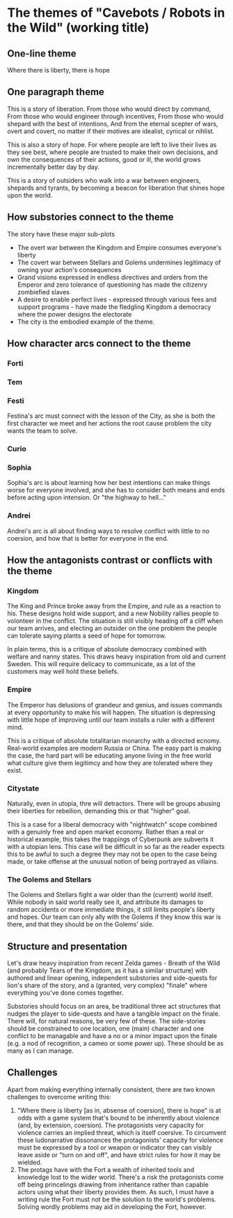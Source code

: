 # The themes of "Cavebots / Robots in the Wild" (working title)

## One-line theme

Where there is liberty, there is hope

## One paragraph theme

This is a story of liberation.
From those who would direct by command,
From those who would engineer through incentives,
From those who would shepard with the best of intentions,
And from the eternal scepter of wars, overt and covert,
no matter if their motives are idealist, cynical or nihlist.

This is also a story of hope.
For where people are left to live their lives as they see best,
where people are trusted to make their own decisions,
and own the consequences of their actions, good or ill,
the world grows incrementally better day by day.

This is a story of outsiders who walk into a war between engineers, shepards and tyrants,
by becoming a beacon for liberation that shines hope upon the world.

## How substories connect to the theme

The story have these major sub-plots

- The overt war between the Kingdom and Empire consumes everyone's liberty
- The covert war between Stellars and Golems undermines legitimacy of owning your action's consequences
- Grand visions expressed in endless directives and orders from the Emperor and zero tolerance of questioning has made the citizenry zombiefied slaves
- A desire to enable perfect lives - expressed through various fees and support programs - have made the fledgling Kingdom a democracy where the power designs the electorate
- The city is the embodied example of the theme.

## How character arcs connect to the theme

### Forti

### Tem

### Festi

Festina's arc must connect with the lesson of the City, as she is both the first character we meet and her actions the root cause problem the city wants the team to solve.

### Curio

### Sophia

Sophia's arc is about learning how her best intentions can make things worse for everyone involved, and she has to consider both means and ends before acting upon intension. Or "the highway to hell..."

### Andrei

Andrei's arc is all about finding ways to resolve conflict with little to no coersion, and how that is better for everyone in the end.

## How the antagonists contrast or conflicts with the theme

### Kingdom

The King and Prince broke away from the Empire, and rule as a reaction to his. These designs hold wide support, and a new Nobility rallies people to volonteer in the conflict. The situation is still visibly heading off a cliff when our team arrives, and electing an outsider on the one problem the people can tolerate saying plants a seed of hope for tomorrow.

In plain terms, this is a critique of absolute democracy combined with welfare and nanny states. This draws heavy inspiration from old and current Sweden. This will require delicacy to communicate, as a lot of the customers may well hold these beliefs.

### Empire

The Emperor has delusions of grandeur and genius, and issues commands at every opportunity to make his will happen. The situation is depressing with little hope of improving until our team installs a ruler with a different mind.

This is a critique of absolute totalitarian monarchy with a directed ecnomy. Real-world examples are modern Russia or China. The easy part is making the case, the hard part will be educating anyone living in the free world what culture give them legitimcy and how they are tolerated where they exist.

### Citystate

Naturally, even in utopia, thre will detractors. There will be groups abusing their liberties for rebellion, demanding this or that "higher" goal.

This is a case for a liberal democracy with "nightwatch" scope combined with a genuinly free and open market economy. Rather than a real or historical example, this takes the trappings of Cyberpunk are subverts it with a utopian lens. This case will be difficult in so far as the reader expects this to be awful to such a degree they may not be open to the case being made, or take offense at the unusual notion of being portrayed as villains.

### The Golems and Stellars

The Golems and Stellars fight a war older than the (current) world itself. While nobody in said world really see it, and attribute its damages to random accidents or more immediate things, it still limits people's liberty and hopes. Our team can only ally with the Golems if they know this war is there, and that they should be on the Golems' side.

## Structure and presentation

Let's draw heavy inspiration from recent Zelda games - Breath of the Wild (and probably Tears of the Kingdom, as it has a similar structure) with authored and linear opening, independent substories and side-quests for lion's share of the story, and a (granted, very complex) "finale" where everything you've done comes together.

Substories should focus on an area, be traditional three act structures that nudges the player to side-quests and have a tangible impact on the finale. There will, for natural reasons, be very few of these.
The side-stories should be constrained to one location, one (main) character and one conflict to be managable and have a no or a minor impact upon the finale (e.g. a nod of recognition, a cameo or some power up). These should be as many as I can manage.

## Challenges

Apart from making everything internally consistent, there are two known challenges to overcome writing this:

1. "Where there is liberty [as in, absense of coersion], there is hope" is at odds with a game system that's bound to be inherently about violence (and, by extension, coersion). The protagonists very capacity for violence carries an implied threat, which is itself coersive. To circumvent these ludonarrative dissonances the protagonists' capacity for violence must be expressed by a tool or weapon or indicator they can visibly leave aside or "turn on and off", and have strict rules for how it may be wielded.
2. The protags have with the Fort a wealth of inherited tools and knowledge lost to the wider world. There's a risk the protagonists come off being princelings drawing from inheritance rather than capable actors using what their liberty provides them. As such, I must have a writing rule the Fort must not be the solution to the world's problems. Solving wordly problems may aid in developing the Fort, however.
